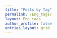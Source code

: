 ```yaml
---
title: "Posts by Tag"
permalink: /Eng_tags/
layout: Eng_tags
author_profile: false
entries_layout: grid
---
```

